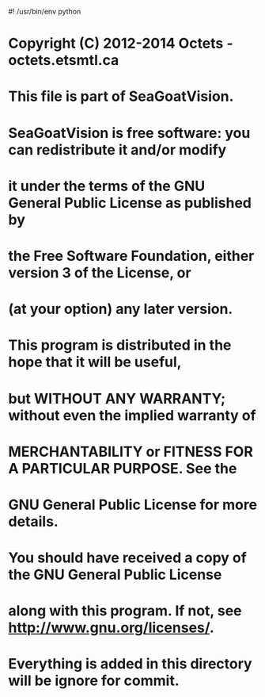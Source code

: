 #! /usr/bin/env python

#    Copyright (C) 2012-2014  Octets - octets.etsmtl.ca
#
#    This file is part of SeaGoatVision.
#
#    SeaGoatVision is free software: you can redistribute it and/or modify
#    it under the terms of the GNU General Public License as published by
#    the Free Software Foundation, either version 3 of the License, or
#    (at your option) any later version.
#
#    This program is distributed in the hope that it will be useful,
#    but WITHOUT ANY WARRANTY; without even the implied warranty of
#    MERCHANTABILITY or FITNESS FOR A PARTICULAR PURPOSE.  See the
#    GNU General Public License for more details.
#
#    You should have received a copy of the GNU General Public License
#    along with this program.  If not, see <http://www.gnu.org/licenses/>.



# Everything is added in this directory will be ignore for commit.
